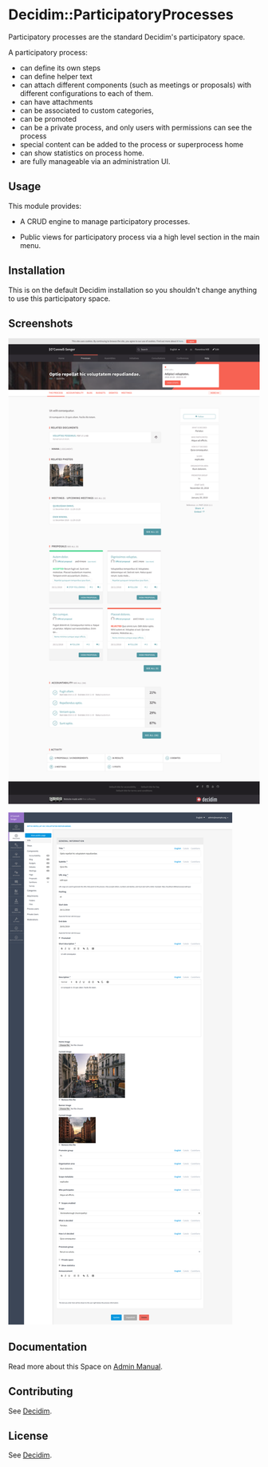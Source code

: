 # Decidim::ParticipatoryProcesses

Participatory processes are the standard Decidim's participatory space.

A participatory process:

* can define its own steps
* can define helper text
* can attach different components (such as meetings or proposals) with different configurations to each of them.
* can have attachments
* can be associated to custom categories, 
* can be promoted
* can be a private process, and only users with permissions can see the process
* special content can be added to the process or superprocess home
* can show statistics on process home.
* are fully manageable via an administration UI.

## Usage

This module provides:

* A CRUD engine to manage participatory processes.

* Public views for participatory process via a high level section in the main menu.

## Installation

This is on the default Decidim installation so you shouldn't change anything to use this participatory space.

## Screenshots
![Public View](docs/screenshot01.png)

![Admin View](docs/screenshot02.png)

## Documentation
Read more about this Space on [Admin Manual](https://docs.decidim.org/admin-manual/en/processess/).

## Contributing

See [Decidim](https://github.com/decidim/decidim).

## License

See [Decidim](https://github.com/decidim/decidim).
